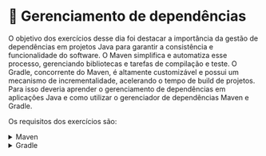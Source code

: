 # :pencil: Gerenciamento de dependências

O objetivo dos exercícios desse dia foi destacar a importância da gestão de dependências em projetos Java para garantir a consistência e funcionalidade do software. O Maven simplifica e automatiza esse processo, gerenciando bibliotecas e tarefas de compilação e teste. O Gradle, concorrente do Maven, é altamente customizável e possui um mecanismo de incrementalidade, acelerando o tempo de build de projetos. Para isso deveria aprender o gerenciamento de dependências em aplicações Java e como utilizar o gerenciador de dependências Maven e Gradle.

Os requisitos dos exercícios são:

<details>
    <summary>Maven</summary><br />
    
## Conta Bancária - Versão Maven

Verificamos que, ao utilizar a função de transferência eletrônica, outras instituições financeiras não estabelecem o mesmo formato no envio dos números das contas. Sendo assim, o desenvolvimento deste sistema tem como objetivo garantir que o formato das contas informadas pela pessoa usuária esteja de acordo com as diretrizes da nossa instituição (contas com 6 dígitos).

Neste projeto utilizaremos o gerenciador de dependências `Maven`.

### 1. Adicionar dependência no projeto

<details>
  <summary>descrição</summary><br />
    Neste projeto utilizaremos a dependência `Apache Commons Lang` versão `3.11`. Você precisará adicionar essa dependência nas configurações do projeto, levando em consideração o que aprendeu sobre o gerenciador de dependência sendo utilizado.
</details>

### 2. Implementar formatação do número da conta

<details>
  <summary>descrição</summary><br />
      No projeto já temos uma classe chamada `AccountNumberFormatter` contendo um método chamado `formatAccountNumber`. Nesse método, você deve receber o número de uma conta e retornar uma String formatada corretamente, conforme as seguintes regras conforme a quantidade de dígitos da conta:

      - `conta < 6 dígitos`: deverá adicionar zeros àa esquerda até atender ao tamanho de 6 números;
      - `conta > 6 dígitos`: deverão ser removidos todos os números antes dos 6 últimos;
      - `conta == 6 dígitos`: já está aderente, o valor deve permanecer inalterado.

      Exemplos:
      - Conta `448` deverá ser formatada como `"000448"`
      - Conta `877665544` deverá ser formatada como `"665544"`
      - Conta `334455` deverá ser formatada como `"334455"`

      Para nossa sorte, não precisamos implementar isso manualmente, uma vez que a biblioteca que adicionamos anteriormente já possui métodos para nos ajudar nesse trabalho. Dê uma olhada na documentação dos métodos `leftPad` e `right` da classe [StringUtils](https://commons.apache.org/proper/commons-lang/apidocs/org/apache/commons/lang3/StringUtils.html).

</details>

### 3. Ler conta no terminal

<details>
  <summary>descrição</summary><br />
    O projeto já possui uma classe principal chamada `Application`. Neste requisito você deve:

    - Receber o número da conta bancária (apenas números) no console (terminal) do sistema.
    - Rejeitar valores não numéricos com a mensagem: `Número da conta inválido!`
    - Caso a conta seja válida, mostrar como resultado a conta com a formatação padrão, utilizando a implementação feita no requisito anterior. A conta deve ser mostrada seguindo o padrão de mensagem `Número da conta: XXXXXX` , onde `XXXXXX`  é o número da conta já formatado.

    **Dica**: há várias formas de se fazer a validação, mas a classe da biblioteca mencionada anteriormente pode ter métodos úteis para isso 😉

    Por exemplo, 👓

    Se a pessoa usuária informar a conta `448` no input do console, deverá obter como resultado um feedback ok:

        Informe o número da conta:
        448
        Número da conta: 000448

    No entanto, se a pessoa usuária informar a conta `1234567890` no input do console, deverá obter como resultado a mensagem de aviso:

        Informe o número da conta:
        1234567890
        Número da conta: 567890

    Caso seja informado um valor não numérico (por exemplo `12345-X`), uma mensagem validando deverá aparecer:

        Informe o número da conta:
        12345-X
        Número da conta inválido!

</details>

</details>

<details>
    <summary>Gradle</summary><br />
    
## Conta Bancária - Versão Gradle

Verificamos que, ao utilizar a função de transferência eletrônica, outras instituições financeiras não estabelecem o mesmo formato no envio dos números das contas. Sendo assim, o desenvolvimento deste sistema tem como objetivo garantir que o formato das contas informadas pela pessoa usuária esteja de acordo com as diretrizes da nossa instituição (contas com 6 dígitos).

Neste projeto utilizaremos o gerenciador de dependências `Gradle`.

### 1. Adicionar dependência no projeto

<details>
  <summary>descrição</summary><br />
      Neste projeto utilizaremos a dependência `Apache Commons Lang` versão `3.12`. Você precisará adicionar essa dependência nas configurações do projeto, levando em consideração o que aprendeu sobre o gerenciador de dependência sendo utilizado.
</details>

### 2. Implementar formatação do número da conta

<details>
  <summary>descrição</summary><br />
      No projeto já temos uma classe chamada `AccountNumberFormatter` contendo um método chamado `formatAccountNumber`. Nesse método, você deve receber o número de uma conta e retornar uma String formatada corretamente, conforme as seguintes regras conforme a quantidade de dígitos da conta:

      - `conta < 6 dígitos`: deverá adicionar zeros àa esquerda até atender ao tamanho de 6 números;
      - `conta > 6 dígitos`: deverão ser removidos todos os números antes dos 6 últimos;
      - `conta == 6 dígitos`: já está aderente, o valor deve permanecer inalterado.

      Exemplos:
      - Conta `448` deverá ser formatada como `"000448"`
      - Conta `877665544` deverá ser formatada como `"665544"`
      - Conta `334455` deverá ser formatada como `"334455"`

      Para nossa sorte, não precisamos implementar isso manualmente, uma vez que a biblioteca que adicionamos anteriormente já possui métodos para nos ajudar nesse trabalho. Dê uma olhada na documentação dos métodos `leftPad` e `right` da classe [StringUtils](https://commons.apache.org/proper/commons-lang/apidocs/org/apache/commons/lang3/StringUtils.html).

</details>

### 3. Ler conta no terminal

<details>
  <summary>descrição</summary><br />
      O projeto já possui uma classe principal chamada `Application`. Neste requisito você deve:

      - Receber o número da conta bancária (apenas números) no console (terminal) do sistema.
      - Rejeitar valores não numéricos com a mensagem: `Número da conta inválido!`
      - Caso a conta seja válida, mostrar como resultado a conta com a formatação padrão, utilizando a implementação feita no requisito anterior. A conta deve ser mostrada seguindo o padrão de mensagem `Número da conta: XXXXXX` , onde `XXXXXX`  é o número da conta já formatado.

      **Dica**: há várias formas de se fazer a validação, mas a classe da biblioteca mencionada anteriormente pode ter métodos úteis para isso 😉

      Por exemplo, 👓

      Se a pessoa usuária informar a conta `448` no input do console, deverá obter como resultado um feedback ok:

          Informe o número da conta:
          448
          Número da conta: 000448

      No entanto, se a pessoa usuária informar a conta `1234567890` no input do console, deverá obter como resultado a mensagem de aviso:

          Informe o número da conta:
          1234567890
          Número da conta: 567890

      Caso seja informado um valor não numérico (por exemplo `12345-X`), uma mensagem validando deverá aparecer:

          Informe o número da conta:
          12345-X
          Número da conta inválido!

</details>

</details>
